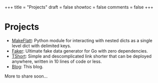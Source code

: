 +++
title = "Projects"
draft = false
showtoc = false
comments = false
+++

# Projects

- [MakeFlatt](https://github.com/jaswdr/makeflatt): Python module for interacting with nested dicts as a single level dict with delimited keys.
- [Faker](https://github.com/jaswdr/faker): Ultimate fake data generator for Go with zero dependencies.
- [TShort](https://github.com/jaswdr/tshort): Simple and descomplicated link shorter that can be deployed anywhere, written in 10 lines of code or less. 
- [Blog](https://github.com/jaswdr/blog): This blog.

More to share soon...
